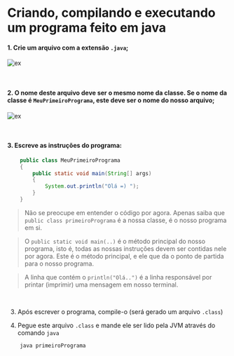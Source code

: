 # Criando, compilando e executando um programa feito em java

#### 1. Crie um arquivo com a extensão `.java`;

![ex](https://github.com/FireguiQueen/Java/assets/98475125/9215ea5e-a6dc-4fb5-a42a-e91be996b447)

<br>

#### 2. O nome deste arquivo deve ser o mesmo nome da __classe__. Se o nome da classe é `MeuPrimeiroPrograma`, este deve ser o nome do nosso arquivo;
 
![ex](https://github.com/FireguiQueen/Java/assets/98475125/d64e81df-edf7-4f7d-9f80-2872ad57e9d2)

<br>


#### 3. Escreve as instruções do programa:
```java
    public class MeuPrimeiroPrograma
    {
        public static void main(String[] args)
        {
            System.out.println("Olá =) ");
        }
    }
```
> Não se preocupe em entender o código por agora. Apenas saiba que `public class primeiroPrograma` é a nossa classe, é o nosso programa em si. <br>

> O `public static void main(..)` é o método principal do nosso programa, isto é, todas as nossas instruções devem ser contidas nele por agora. Este é o método principal, e ele que da o ponto de partida para o nosso programa.

> A linha que contém o `println("Olá..")` é a linha responsável por printar (imprimir) uma mensagem em nosso terminal.

<br>

3. Após escrever o programa, compile-o (será gerado um arquivo `.class`)

5. Pegue este arquivo `.class` e mande ele ser lido pela JVM através do comando `java`
```text
    java primeiroPrograma 
```

